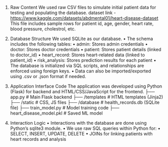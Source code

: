 

1. Raw Content
   We used raw CSV files to simulate initial patient data for testing and populating the database.
   dataset link - https://www.kaggle.com/datasets/abdmental01/heart-disease-dataset
   This file includes sample rows for patient id, age, gender, heart rate, blood pressure, cholestrol, etc.
2. Database Structure
   We used SQLite as our database.
	•	The schema includes the following tables:
	•	admin: Stores admin credentials
	•	doctor: Stores doctor credentials
	•	patient: Stores patient details (linked to doctor_id)
	•	heart_record: Stores heart-related data (linked to patient_id)
	•	risk_analysis: Stores prediction results for each patient
	•	The database is initialized via SQL scripts, and relationships are enforced using foreign keys.
	•	Data can also be imported/exported using .csv or .json format if needed.
3. Application Interface Code
   The application was developed using Python (Flask) for backend and HTML/CSS/JavaScript for the frontend.
   ├── app.py                 # Main Flask backend
   ├── /templates             # HTML templates (Jinja2)
   ├── /static                # CSS, JS files
   ├── /database              # health_records.db (SQLite file)
   ├── train_model.py         # Model training code
   ├── heart_disease_model.pkl # Saved ML model
  
4. Interaction Logic
  •	Interactions with the database are done using Python’s sqlite3 module.
	•	We use raw SQL queries within Python for:
	•	SELECT, INSERT, UPDATE, DELETE
	•	JOINs for linking patients with heart records and analysis 
